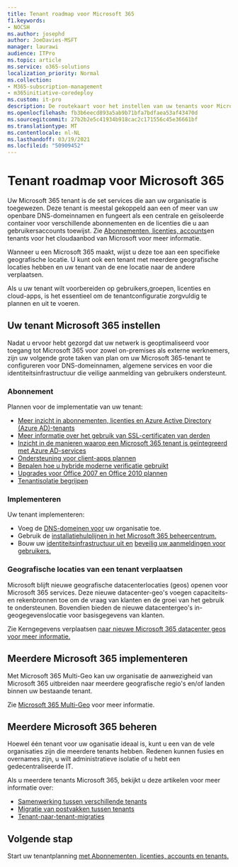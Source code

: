 ```yaml
---
title: Tenant roadmap voor Microsoft 365
f1.keywords:
- NOCSH
ms.author: josephd
author: JoeDavies-MSFT
manager: laurawi
audience: ITPro
ms.topic: article
ms.service: o365-solutions
localization_priority: Normal
ms.collection:
- M365-subscription-management
- m365initiative-coredeploy
ms.custom: it-pro
description: De routekaart voor het instellen van uw tenants voor Microsoft 365.
ms.openlocfilehash: fb3b6eecd893a5ab9b71bfa7bdfaea53af43470d
ms.sourcegitcommit: 27b2b2e5c41934b918cac2c171556c45e36661bf
ms.translationtype: MT
ms.contentlocale: nl-NL
ms.lasthandoff: 03/19/2021
ms.locfileid: "50909452"
---
```

# <a name="tenant-roadmap-for-microsoft-365"></a>Tenant roadmap voor Microsoft 365

Uw Microsoft 365 tenant is de set services die aan uw organisatie is toegewezen. Deze tenant is meestal gekoppeld aan een of meer van uw openbare DNS-domeinnamen en fungeert als een centrale en geïsoleerde container voor verschillende abonnementen en de licenties die u aan gebruikersaccounts toewijst. Zie [Abonnementen, licenties, accounts](subscriptions-licenses-accounts-and-tenants-for-microsoft-cloud-offerings.md)en tenants voor het cloudaanbod van Microsoft voor meer informatie.

Wanneer u een Microsoft 365 maakt, wijst u deze toe aan een specifieke geografische locatie. U kunt ook een tenant met meerdere geografische locaties hebben en uw tenant van de ene locatie naar de andere verplaatsen.

Als u uw tenant wilt voorbereiden op gebruikers,groepen, licenties en cloud-apps, is het essentieel om de tenantconfiguratie zorgvuldig te plannen en uit te voeren.

## <a name="set-up-your-microsoft-365-tenant"></a>Uw tenant Microsoft 365 instellen

Nadat u ervoor hebt gezorgd dat uw netwerk is geoptimaliseerd voor toegang tot Microsoft 365 voor zowel on-premises als externe werknemers, zijn uw volgende grote taken van plan om uw Microsoft 365-tenant te configureren voor DNS-domeinnamen, algemene services en voor die identiteitsinfrastructuur die veilige aanmelding van gebruikers ondersteunt.

### <a name="plan"></a>Abonnement

Plannen voor de implementatie van uw tenant:

- [Meer inzicht in abonnementen, licenties en Azure Active Directory (Azure AD)-tenants](subscriptions-licenses-accounts-and-tenants-for-microsoft-cloud-offerings.md)
- [Meer informatie over het gebruik van SSL-certificaten van derden](plan-for-third-party-ssl-certificates.md)
- [Inzicht in de manieren waarop een Microsoft 365 tenant is geïntegreerd met Azure AD-services](integrated-apps-and-azure-ads.md)
- [Ondersteuning voor client-apps plannen](microsoft-365-client-support-certificate-based-authentication.md)
- [Bepalen hoe u hybride moderne verificatie gebruikt](hybrid-modern-auth-overview.md)
- [Upgrades voor Office 2007 en Office 2010 plannen](plan-upgrade-previous-versions-office.md)
- [Tenantisolatie begrijpen](microsoft-365-tenant-isolation-overview.md)

### <a name="deploy"></a>Implementeren

Uw tenant implementeren: 

- Voeg de [DNS-domeinen voor](../admin/setup/add-domain.md) uw organisatie toe.
- Gebruik de [installatiehulplijnen in het Microsoft 365 beheercentrum.](setup-guides-for-microsoft-365.md)
- Bouw uw [identiteitsinfrastructuur uit en](identity-roadmap-microsoft-365.md) [beveilig uw aanmeldingen voor gebruikers.](microsoft-365-secure-sign-in.md)

### <a name="move-a-tenants-geographic-locations"></a>Geografische locaties van een tenant verplaatsen

Microsoft blijft nieuwe geografische datacenterlocaties (geos) openen voor Microsoft 365 services. Deze nieuwe datacenter-geo's voegen capaciteits- en rekenbronnen toe om de vraag van klanten en de groei van het gebruik te ondersteunen. Bovendien bieden de nieuwe datacentergeo's in-geogegevenslocatie voor basisgegevens van klanten.

Zie Kerngegevens verplaatsen [naar nieuwe Microsoft 365 datacenter geos voor meer informatie.](moving-data-to-new-datacenter-geos.md)


## <a name="deploy-microsoft-365-multi-geo"></a>Meerdere Microsoft 365 implementeren

Met Microsoft 365 Multi-Geo kan uw organisatie de aanwezigheid van Microsoft 365 uitbreiden naar meerdere geografische regio's en/of landen binnen uw bestaande tenant.

Zie [Microsoft 365 Multi-Geo](microsoft-365-multi-geo.md) voor meer informatie.

## <a name="manage-multiple-microsoft-365-tenants"></a>Meerdere Microsoft 365 beheren 

Hoewel één tenant voor uw oganisatie ideaal is, kunt u een van de vele organisaties zijn die meerdere tenants hebben. Redenen kunnen fusies en overnames zijn, u wilt administratieve isolatie of u hebt een gedecentraliseerde IT.

Als u meerdere tenants Microsoft 365, bekijkt u deze artikelen voor meer informatie over:

- [Samenwerking tussen verschillende tenants](microsoft-365-inter-tenant-collaboration.md)
- [Migratie van postvakken tussen tenants](cross-tenant-mailbox-migration.md)
- [Tenant-naar-tenant-migraties](microsoft-365-tenant-to-tenant-migrations.md)

## <a name="next-step"></a>Volgende stap

Start uw tenantplanning [met Abonnementen, licenties, accounts en tenants.](subscriptions-licenses-accounts-and-tenants-for-microsoft-cloud-offerings.md)